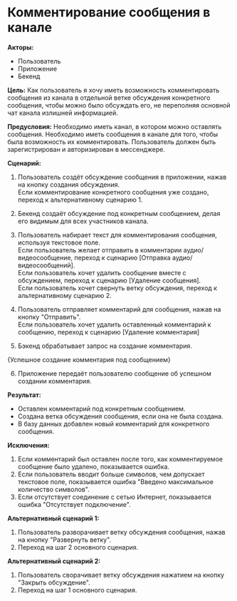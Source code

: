 # Комментирование сообщения в канале

**Акторы:**

- Пользователь
- Приложение
- Бекенд

**Цель:** Как пользователь я хочу иметь возможность комментировать сообщения из канала в отдельной ветке обсуждения
конкретного сообщения, чтобы можно было обсуждать его, не переполняя основной чат канала излишней информацией.

**Предусловия:** Необходимо иметь канал, в котором можно оставлять сообщения. Необходимо иметь сообщения в канале для того, чтобы была возможность их комментировать.
Пользователь должен быть зарегистрирован и авторизирован в мессенджере.

**Сценарий:**

1. Пользователь создёт обсуждение сообщения в приложении, нажав на кнопку создания        обсуждения.<br/>
   Если комментирование конкретного сообщения уже создано, переход к альтернативному сценарию 1.

2. Бекенд создаёт обсуждение под конкретным сообщением, делая его видимым
   для всех участников канала.

3. Пользователь набирает текст для комментирования сообщения, используя текстовое поле.<br/>
   Если пользователь желает отправить в комментарии аудио/видеосообщение, переход к сценарию [Отправка аудио/видеосообщений].<br/>
   Если пользователь хочет удалить сообщение вместе с обсуждением, переход к сценарию [Удаление сообщения].<br/>
   Если пользователь хочет свернуть ветку обсуждения, переход к альтернативному сценарию 2.

4. Пользователь отправляет комментарий для сообщения, нажав на кнопку "Отправить".<br/>
   Если пользователь хочет удалить оставленный комментарий к сообщению, переход к сценарию [Удаление комментария]

5. Бэкенд обрабатывает запрос на создание комментария.

{Успешное создание комментария под сообщением}

6. Приложение передаёт пользователю сообщение об успешном создании комментария.

**Результат:**

- Оставлен комментарий под конкретным сообщением.
- Создана ветка обсуждения сообщения, если она не была создана.
- В базу данных добавлен новый комментарий для конкретного сообщения.

**Исключения:**

1. Если комментарий был оставлен после того, как комментируемое сообщение было удалено, показывается ошибка.
2. Если пользователь вводит больше символов, чем допускает текстовое поле, показывается ошибка
   "Введено максимальное количество символов".  
3. Если отсутствует соединение с сетью Интернет, показывается ошибка "Отсутствует подключение".


**Альтернативный сценарий 1:**

1. Пользователь разворачивает ветку обсуждения сообщения, нажав на кнопку "Развернуть ветку".
2. Переход на шаг 2 основного сценария.

**Альтернативный сценарий 2:**
1. Пользователь сворачивает ветку обсуждения нажатием на кнопку "Закрыть обсуждение".
2. Переход на шаг 1 основного сценария.

